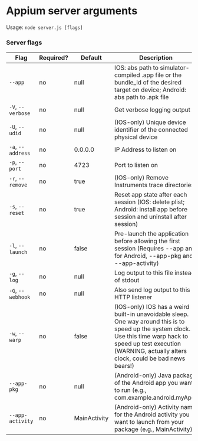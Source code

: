 Appium server arguments
==========

Usage: `node server.js [flags]`

### Server flags

|Flag|Required?|Default|Description|Example|
|----|---------|-------|-----------|-------|
|`--app`|no|null|IOS: abs path to simulator-compiled .app file or the bundle_id of the desired target on device; Android: abs path to .apk file|`--app /abs/path/to/my.app`|
|`-V`, `--verbose`|no|null|Get verbose logging output||
|`-U`, `--udid`|no|null|(IOS-only) Unique device identifier of the connected physical device|`--udid 1adsf-sdfas-asdf-123sdf`|
|`-a`, `--address`|no|0.0.0.0|IP Address to listen on|`--address 0.0.0.0`|
|`-p`, `--port`|no|4723|Port to listen on|`--port 4723`|
|`-r`, `--remove`|no|true|(IOS-only) Remove Instruments trace directories||
|`-s`, `--reset`|no|true|Reset app state after each session (IOS: delete plist; Android: install app before session and uninstall after session)||
|`-l`, `--launch`|no|false|Pre-launch the application before allowing the first session (Requires --app and, for Android, --app-pkg and --app-activity)||
|`-g`, `--log`|no|null|Log output to this file instead of stdout|`--log /path/to/appium.log`|
|`-G`, `--webhook`|no|null|Also send log output to this HTTP listener|`--webhook localhost:9876`|
|`-w`, `--warp`|no|false|(IOS-only) IOS has a weird built-in unavoidable sleep. One way around this is to speed up the system clock. Use this time warp hack to speed up test execution (WARNING, actually alters clock, could be bad news bears!)||
|`--app-pkg`|no|null|(Android-only) Java package of the Android app you want to run (e.g., com.example.android.myApp)|`--app-pkg com.example.android.myApp`|
|`--app-activity`|no|MainActivity|(Android-only) Activity name for the Android activity you want to launch from your package (e.g., MainActivity)|`--app-activity MainActivity`|
